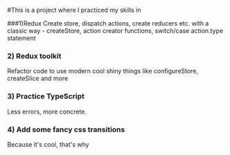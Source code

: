 
#This is a project where I practiced my skills in 

###1)Redux 
Create store, dispatch actions, create reducers etc. with a classic way  - createStore, action creator functions, switch/case action.type statement 

### 2) Redux toolkit
Refactor code to use modern cool shiny things like configureStore, createSlice and more 
### 3) Practice TypeScript 
Less errors, more concrete. 
### 4) Add some fancy css transitions 
Because it's cool, that's why 